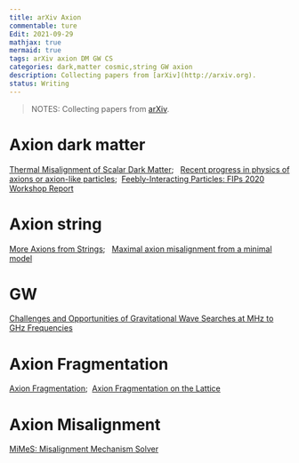 ```yaml
---
title: arXiv Axion
commentable: ture
Edit: 2021-09-29
mathjax: true
mermaid: true
tags: arXiv axion DM GW CS
categories: dark,matter cosmic,string GW axion
description: Collecting papers from [arXiv](http://arxiv.org).
status: Writing
---
```

>NOTES: Collecting papers from [arXiv](http://arxiv.org).

# Axion dark matter
[Thermal Misalignment of Scalar Dark Matter](https://arxiv.org/pdf/2109.04476.pdf);&nbsp;&nbsp; [Recent progress in physics of axions or axion-like particles](https://arxiv.org/pdf/2012.05029.pdf);&nbsp;&nbsp;[Feebly-Interacting Particles: FIPs 2020 Workshop Report](https://arxiv.org/pdf/2102.12143.pdf)

# Axion string
[More Axions from Strings](https://arxiv.org/pdf/2007.04990.pdf);&nbsp;&nbsp; [Maximal axion misalignment from a minimal model](https://arxiv.org/pdf/2006.07379.pdf)

# GW
[Challenges and Opportunities of Gravitational Wave Searches at MHz to GHz Frequencies](https://arxiv.org/pdf/2011.12414.pdf)

# Axion Fragmentation 
[Axion Fragmentation](https://arxiv.org/pdf/1911.08472.pdf);&nbsp;&nbsp;[Axion Fragmentation on the Lattice](https://arxiv.org/pdf/2109.13823.pdf)

# Axion Misalignment 
[MiMeS: Misalignment Mechanism Solver](https://arxiv.org/pdf/2110.12253.pdf)
